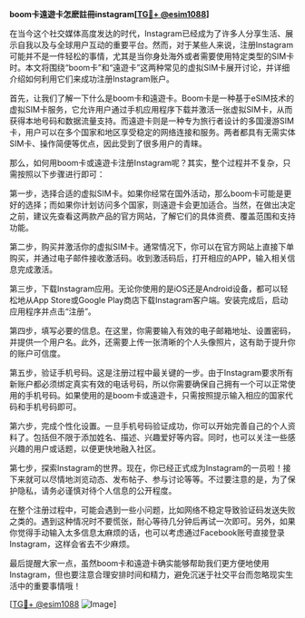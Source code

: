 **boom卡遠遊卡怎麽註冊instagram[[TG💪+ @esim1088](https://t.me/s/esim1088)]**

在当今这个社交媒体高度发达的时代，Instagram已经成为了许多人分享生活、展示自我以及与全球用户互动的重要平台。然而，对于某些人来说，注册Instagram可能并不是一件轻松的事情，尤其是当你身处海外或者需要使用特定类型的SIM卡时。本文将围绕“boom卡”和“遠遊卡”这两种常见的虚拟SIM卡展开讨论，并详细介绍如何利用它们来成功注册Instagram账户。

首先，让我们了解一下什么是boom卡和遠遊卡。Boom卡是一种基于eSIM技术的虚拟SIM卡服务，它允许用户通过手机应用程序下载并激活一张虚拟SIM卡，从而获得本地号码和数据流量支持。而遠遊卡则是一种专为旅行者设计的多国漫游SIM卡，用户可以在多个国家和地区享受稳定的网络连接和服务。两者都具有无需实体SIM卡、操作简便等优点，因此受到了很多用户的青睐。

那么，如何用boom卡或遠遊卡注册Instagram呢？其实，整个过程并不复杂，只需按照以下步骤进行即可：

第一步，选择合适的虚拟SIM卡。如果你经常在国外活动，那么boom卡可能是更好的选择；而如果你计划访问多个国家，则遠遊卡会更加适合。当然，在做出决定之前，建议先查看这两款产品的官方网站，了解它们的具体资费、覆盖范围和支持功能。

第二步，购买并激活你的虚拟SIM卡。通常情况下，你可以在官方网站上直接下单购买，并通过电子邮件接收激活码。收到激活码后，打开相应的APP，输入相关信息完成激活。

第三步，下载Instagram应用。无论你使用的是iOS还是Android设备，都可以轻松地从App Store或Google Play商店下载Instagram客户端。安装完成后，启动应用程序并点击“注册”。

第四步，填写必要的信息。在这里，你需要输入有效的电子邮箱地址、设置密码，并提供一个用户名。此外，还需要上传一张清晰的个人头像照片，这有助于提升你的账户可信度。

第五步，验证手机号码。这是注册过程中最关键的一步。由于Instagram要求所有新账户都必须绑定真实有效的电话号码，所以你需要确保自己拥有一个可以正常使用的手机号码。如果使用的是boom卡或遠遊卡，只需按照提示输入相应的国家代码和手机号码即可。

第六步，完成个性化设置。一旦手机号码验证成功，你可以开始完善自己的个人资料了。包括但不限于添加姓名、描述、兴趣爱好等内容。同时，也可以关注一些感兴趣的用户或话题，以便更快地融入社区。

第七步，探索Instagram的世界。现在，你已经正式成为Instagram的一员啦！接下来就可以尽情地浏览动态、发布帖子、参与讨论等等。不过要注意的是，为了保护隐私，请务必谨慎对待个人信息的公开程度。

在整个注册过程中，可能会遇到一些小问题，比如网络不稳定导致验证码发送失败之类的。遇到这种情况时不要慌张，耐心等待几分钟后再试一次即可。另外，如果你觉得手动输入太多信息太麻烦的话，也可以考虑通过Facebook账号直接登录Instagram，这样会省去不少麻烦。

最后提醒大家一点，虽然boom卡和遠遊卡确实能够帮助我们更方便地使用Instagram，但也要注意合理安排时间和精力，避免沉迷于社交平台而忽略现实生活中的重要事情哦！

[[TG💪+ @esim1088](https://t.me/s/esim1088) ![Image](https://i.postimg.cc/4NQfJmqS/Snipaste-2025-05-13-00-14-12.png)]